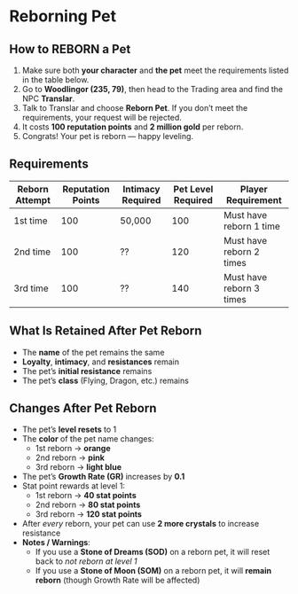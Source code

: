 # Reborning Pet

## How to REBORN a Pet

1. Make sure both **your character** and **the pet** meet the requirements listed in the table below.  
2. Go to **Woodlingor (235, 79)**, then head to the Trading area and find the NPC **Translar**.  
3. Talk to Translar and choose **Reborn Pet**. If you don’t meet the requirements, your request will be rejected.  
4. It costs **100 reputation points** and **2 million gold** per reborn.  
5. Congrats! Your pet is reborn — happy leveling.

## Requirements

| Reborn Attempt | Reputation Points | Intimacy Required | Pet Level Required | Player Requirement       |
| -------------- | ----------------- | ----------------- | ------------------ | ------------------------ |
| 1st time       | 100               | 50,000            | 100                | Must have reborn 1 time  |
| 2nd time       | 100               | ??                | 120                | Must have reborn 2 times |
| 3rd time       | 100               | ??                | 140                | Must have reborn 3 times |


## What Is Retained After Pet Reborn

- The **name** of the pet remains the same  
- **Loyalty**, **intimacy**, and **resistances** remain  
- The pet’s **initial resistance** remains  
- The pet’s **class** (Flying, Dragon, etc.) remains  

## Changes After Pet Reborn

- The pet’s **level resets** to 1  
- The **color** of the pet name changes:
    - 1st reborn → **orange**  
    - 2nd reborn → **pink**  
    - 3rd reborn → **light blue**  
- The pet’s **Growth Rate (GR)** increases by **0.1**  
- Stat point rewards at level 1:
    - 1st reborn → **40 stat points**  
    - 2nd reborn → **80 stat points**  
    - 3rd reborn → **120 stat points**  
- After *every* reborn, your pet can use **2 more crystals** to increase resistance  
- **Notes / Warnings**:
    - If you use a **Stone of Dreams (SOD)** on a reborn pet, it will reset back to *not reborn at level 1*  
    - If you use a **Stone of Moon (SOM)** on a reborn pet, it will **remain reborn** (though Growth Rate will be affected)

